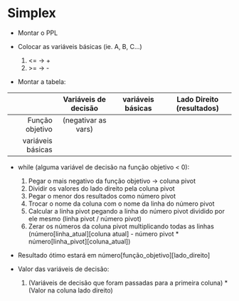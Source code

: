 # Simplex

+ Montar o PPL
+ Colocar as variáveis básicas (ie. A, B, C...)
	1. <= -> +
	2. \>= -> -

+ Montar a tabela:

|	 					| Variáveis de decisão 	| variáveis básicas | Lado Direito (resultados) |
|----------------------:|:---------------------:|-------------------|---------------------------|
| Função objetivo		| (negativar as vars)	|					|							|
| variáveis básicas 	|						|					|							|

+ while (alguma variável de decisão na função objetivo < 0):
	1. Pegar o mais negativo da função objetivo -> coluna pivot
	2. Dividir os valores do lado direito pela coluna pivot
	3. Pegar o menor dos resultados como número pivot
	4. Trocar o nome da coluna com o nome da linha do número pivot
	5. Calcular a linha pivot pegando a linha do número pivot dividido por ele mesmo
		(linha pivot / número pivot)
	6. Zerar os números da coluna pivot multiplicando todas as linhas
		(número[linha_atual][coluna atual] - número pivot * número[linha_pivot][coluna_atual])

+ Resultado ótimo estará em número[função_objetivo][lado_direito]
+ Valor das variáveis de decisão:
	1. (Variáveis de decisão que foram passadas para a primeira coluna) * (Valor na coluna lado direito)